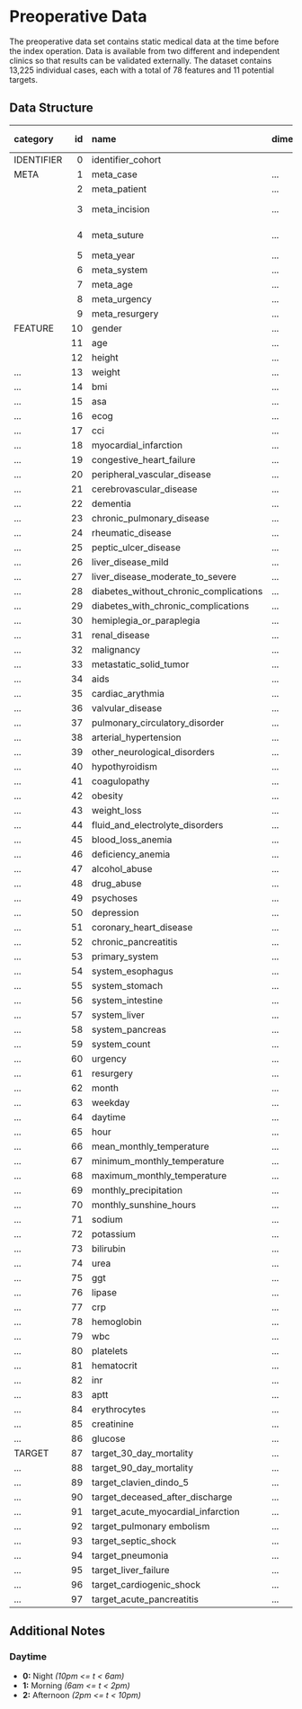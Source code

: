 # Preoperative Data

The preoperative data set contains static medical data at the time before the index operation. Data is available from two different and independent clinics so that results can be validated externally. The dataset contains 13,225 individual cases, each with a total of 78 features and 11 potential targets.

## Data Structure

| category   |   id | name                                   | dimension   |   completeness |   completeness (0) |   completeness (1) | min                 | min (0)             | min (1)             | max                 | max (0)             | max (1)             | lower_limit   | upper_limit   |
|:-----------|-----:|:---------------------------------------|:------------|---------------:|-------------------:|-------------------:|:--------------------|:--------------------|:--------------------|:--------------------|:--------------------|:--------------------|:--------------|:--------------|
| IDENTIFIER |    0 | identifier_cohort                      |             |         100    |             100    |             100    | 0.0                 | 0.0                 | 1.0                 | 1.0                 | 0.0                 | 1.0                 | ...           | ...           |
| META       |    1 | meta_case                              | ...         |         100    |             100    |             100    | 302070451.0         | 302070451.0         | 307936727.0         | 381008918.0         | 381008918.0         | 316147162.0         | ...           | ...           |
|            |    2 | meta_patient                           | ...         |         100    |             100    |             100    | 1000678.0           | 1002903.0           | 1000678.0           | 82731116.0          | 82731116.0          | 81041636.0          | ...           | ...           |
|            |    3 | meta_incision                          | ...         |         100    |             100    |             100    | 2014-01-02 08:38:00 | 2014-01-02 08:38:00 | 2014-01-13 08:30:00 | 2022-12-30 09:00:00 | 2022-12-29 08:57:00 | 2022-12-30 09:00:00 | ...           | ...           |
|            |    4 | meta_suture                            | ...         |         100    |             100    |             100    | 2014-01-02 13:58:00 | 2014-01-02 13:58:00 | 2014-01-13 11:10:00 | 2022-12-30 11:51:00 | 2022-12-29 15:41:00 | 2022-12-30 11:51:00 | ...           | ...           |
|            |    5 | meta_year                              | ...         |         100    |             100    |             100    | 0                   | 0                   | 0                   | 8                   | 8                   | 8                   | ...           | ...           |
|            |    6 | meta_system                            | ...         |         100    |             100    |             100    | 0                   | 0                   | 0                   | 4                   | 4                   | 4                   | ...           | ...           |
|            |    7 | meta_age                               | ...         |         100    |             100    |             100    | 18.0                | 18.0                | 18.0                | 218.0               | 218.0               | 122.0               | ...           | ...           |
|            |    8 | meta_urgency                           | ...         |          98.66 |              98.08 |              99.98 | 0                   | 0                   | 0                   | 5                   | 5                   | 5                   | ...           | ...           |
|            |    9 | meta_resurgery                         | ...         |         100    |             100    |             100    | 0                   | 0                   | 0                   | 1                   | 1                   | 1                   | ...           | ...           |
| FEATURE    |   10 | gender                                 | ...         |          95.07 |              92.9  |             100    | 0                   | 0                   | 0                   | 1                   | 1                   | 1                   | ...           | ...           |
|            |   11 | age                                    | ...         |          99.97 |              99.98 |              99.95 | 18.0                | 18.0                | 18.0                | 98.0                | 97.0                | 98.0                | ...           | ...           |
|            |   12 | height                                 | ...         |          79.16 |              80.53 |              76.04 | 117.0               | 131.0               | 117.0               | 250.0               | 250.0               | 204.0               | ...           | ...           |
| ...        |   13 | weight                                 | ...         |          79.36 |              80.79 |              76.11 | 30.0                | 30.0                | 30.0                | 230.0               | 230.0               | 216.0               | ...           | ...           |
| ...        |   14 | bmi                                    | ...         |          79.15 |              80.56 |              75.97 | 10.4                | 10.4                | 10.6                | 69.7                | 69.7                | 68.2                | ...           | ...           |
| ...        |   15 | asa                                    | ...         |          81.55 |              83.8  |              76.44 | 0                   | 0                   | 0                   | 4                   | 4                   | 4                   | ...           | ...           |
| ...        |   16 | ecog                                   | ...         |          64.52 |              62.01 |              70.22 | 0                   | 0                   | 0                   | 2                   | 2                   | 2                   | ...           | ...           |
| ...        |   17 | cci                                    | ...         |          92.11 |              98.27 |              78.09 | 0                   | 0                   | 0                   | 17                  | 17                  | 16                  | ...           | ...           |
| ...        |   18 | myocardial_infarction                  | ...         |          92.11 |              98.27 |              78.09 | 0                   | 0                   | 0                   | 1                   | 1                   | 1                   | ...           | ...           |
| ...        |   19 | congestive_heart_failure               | ...         |          92.11 |              98.27 |              78.09 | 0                   | 0                   | 0                   | 1                   | 1                   | 1                   | ...           | ...           |
| ...        |   20 | peripheral_vascular_disease            | ...         |          92.11 |              98.27 |              78.09 | 0                   | 0                   | 0                   | 1                   | 1                   | 1                   | ...           | ...           |
| ...        |   21 | cerebrovascular_disease                | ...         |          92.11 |              98.27 |              78.09 | 0                   | 0                   | 0                   | 1                   | 1                   | 1                   | ...           | ...           |
| ...        |   22 | dementia                               | ...         |          92.11 |              98.27 |              78.09 | 0                   | 0                   | 0                   | 1                   | 1                   | 1                   | ...           | ...           |
| ...        |   23 | chronic_pulmonary_disease              | ...         |          92.11 |              98.27 |              78.09 | 0                   | 0                   | 0                   | 1                   | 1                   | 1                   | ...           | ...           |
| ...        |   24 | rheumatic_disease                      | ...         |          92.11 |              98.27 |              78.09 | 0                   | 0                   | 0                   | 1                   | 1                   | 1                   | ...           | ...           |
| ...        |   25 | peptic_ulcer_disease                   | ...         |          92.11 |              98.27 |              78.09 | 0                   | 0                   | 0                   | 1                   | 1                   | 1                   | ...           | ...           |
| ...        |   26 | liver_disease_mild                     | ...         |          92.11 |              98.27 |              78.09 | 0                   | 0                   | 0                   | 1                   | 1                   | 1                   | ...           | ...           |
| ...        |   27 | liver_disease_moderate_to_severe       | ...         |          92.11 |              98.27 |              78.09 | 0                   | 0                   | 0                   | 1                   | 1                   | 1                   | ...           | ...           |
| ...        |   28 | diabetes_without_chronic_complications | ...         |          92.11 |              98.27 |              78.09 | 0                   | 0                   | 0                   | 1                   | 1                   | 1                   | ...           | ...           |
| ...        |   29 | diabetes_with_chronic_complications    | ...         |          92.11 |              98.27 |              78.09 | 0                   | 0                   | 0                   | 1                   | 1                   | 1                   | ...           | ...           |
| ...        |   30 | hemiplegia_or_paraplegia               | ...         |          92.11 |              98.27 |              78.09 | 0                   | 0                   | 0                   | 1                   | 1                   | 1                   | ...           | ...           |
| ...        |   31 | renal_disease                          | ...         |          92.11 |              98.27 |              78.09 | 0                   | 0                   | 0                   | 1                   | 1                   | 1                   | ...           | ...           |
| ...        |   32 | malignancy                             | ...         |          92.11 |              98.27 |              78.09 | 0                   | 0                   | 0                   | 1                   | 1                   | 1                   | ...           | ...           |
| ...        |   33 | metastatic_solid_tumor                 | ...         |          92.11 |              98.27 |              78.09 | 0                   | 0                   | 0                   | 1                   | 1                   | 1                   | ...           | ...           |
| ...        |   34 | aids                                   | ...         |          92.11 |              98.27 |              78.09 | 0                   | 0                   | 0                   | 1                   | 1                   | 1                   | ...           | ...           |
| ...        |   35 | cardiac_arythmia                       | ...         |          92.11 |              98.27 |              78.09 | 0                   | 0                   | 0                   | 1                   | 1                   | 1                   | ...           | ...           |
| ...        |   36 | valvular_disease                       | ...         |          92.11 |              98.27 |              78.09 | 0                   | 0                   | 0                   | 1                   | 1                   | 1                   | ...           | ...           |
| ...        |   37 | pulmonary_circulatory_disorder         | ...         |          92.11 |              98.27 |              78.09 | 0                   | 0                   | 0                   | 1                   | 1                   | 1                   | ...           | ...           |
| ...        |   38 | arterial_hypertension                  | ...         |          92.11 |              98.27 |              78.09 | 0                   | 0                   | 0                   | 1                   | 1                   | 1                   | ...           | ...           |
| ...        |   39 | other_neurological_disorders           | ...         |          92.11 |              98.27 |              78.09 | 0                   | 0                   | 0                   | 1                   | 1                   | 1                   | ...           | ...           |
| ...        |   40 | hypothyroidism                         | ...         |          92.11 |              98.27 |              78.09 | 0                   | 0                   | 0                   | 1                   | 1                   | 1                   | ...           | ...           |
| ...        |   41 | coagulopathy                           | ...         |          92.11 |              98.27 |              78.09 | 0                   | 0                   | 0                   | 1                   | 1                   | 1                   | ...           | ...           |
| ...        |   42 | obesity                                | ...         |          92.11 |              98.27 |              78.09 | 0                   | 0                   | 0                   | 1                   | 1                   | 1                   | ...           | ...           |
| ...        |   43 | weight_loss                            | ...         |          92.11 |              98.27 |              78.09 | 0                   | 0                   | 0                   | 1                   | 1                   | 1                   | ...           | ...           |
| ...        |   44 | fluid_and_electrolyte_disorders        | ...         |          92.11 |              98.27 |              78.09 | 0                   | 0                   | 0                   | 1                   | 1                   | 1                   | ...           | ...           |
| ...        |   45 | blood_loss_anemia                      | ...         |          92.11 |              98.27 |              78.09 | 0                   | 0                   | 0                   | 1                   | 1                   | 1                   | ...           | ...           |
| ...        |   46 | deficiency_anemia                      | ...         |          92.11 |              98.27 |              78.09 | 0                   | 0                   | 0                   | 1                   | 1                   | 1                   | ...           | ...           |
| ...        |   47 | alcohol_abuse                          | ...         |          92.11 |              98.27 |              78.09 | 0                   | 0                   | 0                   | 1                   | 1                   | 1                   | ...           | ...           |
| ...        |   48 | drug_abuse                             | ...         |          92.11 |              98.27 |              78.09 | 0                   | 0                   | 0                   | 1                   | 1                   | 1                   | ...           | ...           |
| ...        |   49 | psychoses                              | ...         |          92.11 |              98.27 |              78.09 | 0                   | 0                   | 0                   | 1                   | 1                   | 1                   | ...           | ...           |
| ...        |   50 | depression                             | ...         |          92.11 |              98.27 |              78.09 | 0                   | 0                   | 0                   | 1                   | 1                   | 1                   | ...           | ...           |
| ...        |   51 | coronary_heart_disease                 | ...         |          92.11 |              98.27 |              78.09 | 0                   | 0                   | 0                   | 1                   | 1                   | 1                   | ...           | ...           |
| ...        |   52 | chronic_pancreatitis                   | ...         |          92.11 |              98.27 |              78.09 | 0                   | 0                   | 0                   | 1                   | 1                   | 1                   | ...           | ...           |
| ...        |   53 | primary_system                         | ...         |         100    |             100    |             100    | esophagus           | esophagus           | esophagus           | stomach             | stomach             | stomach             | ...           | ...           |
| ...        |   54 | system_esophagus                       | ...         |         100    |             100    |             100    | 0                   | 0                   | 0                   | 1                   | 1                   | 1                   | ...           | ...           |
| ...        |   55 | system_stomach                         | ...         |         100    |             100    |             100    | 0                   | 0                   | 0                   | 1                   | 1                   | 1                   | ...           | ...           |
| ...        |   56 | system_intestine                       | ...         |         100    |             100    |             100    | 0                   | 0                   | 0                   | 1                   | 1                   | 1                   | ...           | ...           |
| ...        |   57 | system_liver                           | ...         |         100    |             100    |             100    | 0                   | 0                   | 0                   | 1                   | 1                   | 1                   | ...           | ...           |
| ...        |   58 | system_pancreas                        | ...         |         100    |             100    |             100    | 0                   | 0                   | 0                   | 1                   | 1                   | 1                   | ...           | ...           |
| ...        |   59 | system_count                           | ...         |          79.65 |              72.35 |              96.26 | 1.0                 | 1.0                 | 1.0                 | 4.0                 | 4.0                 | 3.0                 | ...           | ...           |
| ...        |   60 | urgency                                | ...         |          98.66 |              98.08 |              99.98 | 0                   | 0                   | 0                   | 5                   | 5                   | 5                   | ...           | ...           |
| ...        |   61 | resurgery                              | ...         |         100    |             100    |             100    | 0                   | 0                   | 0                   | 1                   | 1                   | 1                   | ...           | ...           |
| ...        |   62 | month                                  | ...         |         100    |             100    |             100    | 0                   | 0                   | 0                   | 11                  | 11                  | 11                  | ...           | ...           |
| ...        |   63 | weekday                                | ...         |         100    |             100    |             100    | 0                   | 0                   | 0                   | 6                   | 6                   | 6                   | ...           | ...           |
| ...        |   64 | daytime                                | ...         |         100    |             100    |             100    | 0                   | 0                   | 0                   | 2                   | 2                   | 2                   | ...           | ...           |
| ...        |   65 | hour                                   | ...         |         100    |             100    |             100    | 0                   | 0                   | 0                   | 23                  | 23                  | 23                  | ...           | ...           |
| ...        |   66 | mean_monthly_temperature               | ...         |         100    |             100    |             100    | -0.8                | -0.8                | -0.8                | 22.8                | 22.8                | 22.8                | ...           | ...           |
| ...        |   67 | minimum_monthly_temperature            | ...         |         100    |             100    |             100    | -13.7               | -13.7               | -13.7               | 14.0                | 14.0                | 14.0                | ...           | ...           |
| ...        |   68 | maximum_monthly_temperature            | ...         |         100    |             100    |             100    | 6.7                 | 6.7                 | 6.7                 | 38.5                | 38.5                | 38.5                | ...           | ...           |
| ...        |   69 | monthly_precipitation                  | ...         |         100    |             100    |             100    | 1.3                 | 1.3                 | 1.3                 | 193.4               | 193.4               | 193.4               | ...           | ...           |
| ...        |   70 | monthly_sunshine_hours                 | ...         |          98.05 |              98.06 |              98.02 | 14.1                | 14.1                | 14.1                | 340.4               | 340.4               | 340.4               | ...           | ...           |
| ...        |   71 | sodium                                 | ...         |          96.35 |              95.5  |              98.27 | 102.0               | 102.0               | 120.0               | 169.0               | 169.0               | 158.0               | ...           | ...           |
| ...        |   72 | potassium                              | ...         |          98.48 |              98.55 |              98.32 | 1.4                 | 1.4                 | 1.6                 | 8.4                 | 8.4                 | 8.2                 | ...           | ...           |
| ...        |   73 | bilirubin                              | ...         |          62.19 |              77.07 |              28.34 | 0.0                 | 0.0                 | 0.0                 | 27.2                | 27.2                | 26.1                | ...           | ...           |
| ...        |   74 | urea                                   | ...         |          71.86 |              76    |              62.43 | 3.0                 | 3.0                 | 4.0                 | 335.0               | 252.0               | 335.0               | ...           | ...           |
| ...        |   75 | ggt                                    | ...         |          74.71 |              77.92 |              67.4  | 3.0                 | 3.0                 | 5.0                 | 4679.0              | 4679.0              | 2948.0              | ...           | ...           |
| ...        |   76 | lipase                                 | ...         |          66.2  |              72.35 |              52.23 | 3.0                 | 3.0                 | 4.0                 | 5790.0              | 4781.0              | 5790.0              | ...           | ...           |
| ...        |   77 | crp                                    | ...         |          65.9  |              70.3  |              55.89 | 0.3                 | 0.3                 | 0.3                 | 661.4               | 661.4               | 658.6               | ...           | ...           |
| ...        |   78 | hemoglobin                             | ...         |          98.87 |              99.03 |              98.51 | 3.3                 | 3.3                 | 4.5                 | 39.9                | 37.0                | 39.9                | ...           | ...           |
| ...        |   79 | wbc                                    | ...         |          98.52 |              98.79 |              97.9  | 0.09                | 0.11                | 0.09                | 73.18               | 73.18               | 61.08               | ...           | ...           |
| ...        |   80 | platelets                              | ...         |          98.53 |              98.8  |              97.9  | 3.8                 | 3.8                 | 6.4                 | 1240.0              | 1119.0              | 1240.0              | ...           | ...           |
| ...        |   81 | hematocrit                             | ...         |          49.85 |              55.76 |              36.41 | 0.189               | 0.19                | 0.189               | 65.2                | 65.2                | 64.3                | ...           | ...           |
| ...        |   82 | inr                                    | ...         |          98.12 |              98.33 |              97.62 | 0.8                 | 0.8                 | 0.8                 | 8.0                 | 8.0                 | 8.0                 | ...           | ...           |
| ...        |   83 | aptt                                   | ...         |          82.54 |              83.09 |              81.29 | 21.0                | 21.0                | 21.0                | 240.0               | 240.0               | 240.0               | ...           | ...           |
| ...        |   84 | erythrocytes                           | ...         |          98.53 |              98.81 |              97.9  | 0.6                 | 0.6                 | 1.1                 | 7.4                 | 7.4                 | 7.2                 | ...           | ...           |
| ...        |   85 | creatinine                             | ...         |          74.36 |              92.6  |              32.9  | 0.12                | 0.12                | 0.25                | 16.5                | 16.5                | 11.87               | ...           | ...           |
| ...        |   86 | glucose                                | ...         |          54.08 |              57.37 |              46.61 | 1.0                 | 1.0                 | 38.0                | 752.0               | 722.0               | 752.0               | ...           | ...           |
| TARGET     |   87 | target_30_day_mortality                | ...         |          82.73 |              82.1  |              84.16 | 0                   | 0                   | 0                   | 1                   | 1                   | 1                   | ...           | ...           |
| ...        |   88 | target_90_day_mortality                | ...         |          74.7  |              73.6  |              77.2  | 0                   | 0                   | 0                   | 1                   | 1                   | 1                   | ...           | ...           |
| ...        |   89 | target_clavien_dindo_5                 | ...         |         100    |             100    |             100    | 0                   | 0                   | 0                   | 1                   | 1                   | 1                   | ...           | ...           |
| ...        |   90 | target_deceased_after_discharge        | ...         |          94.71 |              95.35 |              93.24 | 0                   | 0                   | 0                   | 1                   | 1                   | 1                   | ...           | ...           |
| ...        |   91 | target_acute_myocardial_infarction     | ...         |          92.59 |              98.55 |              79.03 | 0                   | 0                   | 0                   | 1                   | 1                   | 1                   | ...           | ...           |
| ...        |   92 | target_pulmonary embolism              | ...         |          92.59 |              98.55 |              79.03 | 0                   | 0                   | 0                   | 1                   | 1                   | 1                   | ...           | ...           |
| ...        |   93 | target_septic_shock                    | ...         |          92.59 |              98.55 |              79.03 | 0                   | 0                   | 0                   | 1                   | 1                   | 1                   | ...           | ...           |
| ...        |   94 | target_pneumonia                       | ...         |          92.59 |              98.55 |              79.03 | 0                   | 0                   | 0                   | 1                   | 1                   | 1                   | ...           | ...           |
| ...        |   95 | target_liver_failure                   | ...         |          92.59 |              98.55 |              79.03 | 0                   | 0                   | 0                   | 1                   | 1                   | 1                   | ...           | ...           |
| ...        |   96 | target_cardiogenic_shock               | ...         |          92.59 |              98.55 |              79.03 | 0                   | 0                   | 0                   | 1                   | 1                   | 1                   | ...           | ...           |
| ...        |   97 | target_acute_pancreatitis              | ...         |          92.59 |              98.55 |              79.03 | 0                   | 0                   | 0                   | 1                   | 1                   | 1                   | ...           | ...           |

## Additional Notes

### Daytime
- **0:** Night _(10pm <= t < 6am)_
- **1:** Morning _(6am <= t < 2pm)_
- **2:** Afternoon _(2pm <= t < 10pm)_

